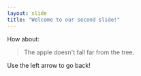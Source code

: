 ```yaml
---
layout: slide
title: "Welcome to our second slide!"
---
```

How about:  
>The apple doesn't fall far from the tree.

Use the left arrow to go back!
